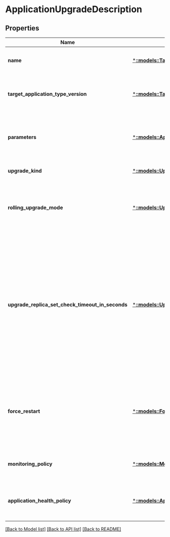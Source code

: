 # ApplicationUpgradeDescription

## Properties
Name | Type | Description | Notes
------------ | ------------- | ------------- | -------------
**name** | [***::models::TargetApplicationName**](TargetApplicationName.md) | The name of the target application, including the &#39;fabric:&#39; URI scheme. | [default to null]
**target_application_type_version** | [***::models::TargetApplicationTypeVersion**](TargetApplicationTypeVersion.md) | The target application type version (found in the application manifest) for the application upgrade. | [default to null]
**parameters** | [***::models::ApplicationParameterList**](ApplicationParameterList.md) | List of application parameters with overridden values from their default values specified in the application manifest. | [default to null]
**upgrade_kind** | [***::models::UpgradeKind**](UpgradeKind.md) | The kind of upgrade out of the following possible values. | [default to null]
**rolling_upgrade_mode** | [***::models::UpgradeMode**](UpgradeMode.md) | The mode used to monitor health during a rolling upgrade. The values are UnmonitoredAuto, UnmonitoredManual, and Monitored. | [optional] [default to null]
**upgrade_replica_set_check_timeout_in_seconds** | [***::models::UpgradeReplicaSetCheckTimeout**](UpgradeReplicaSetCheckTimeout.md) | The maximum amount of time to block processing of an upgrade domain and prevent loss of availability when there are unexpected issues. When this timeout expires, processing of the upgrade domain will proceed regardless of availability loss issues. The timeout is reset at the start of each upgrade domain. Valid values are between 0 and 42949672925 inclusive. (unsigned 32-bit integer). | [optional] [default to null]
**force_restart** | [***::models::ForceRestart**](ForceRestart.md) | If true, then processes are forcefully restarted during upgrade even when the code version has not changed (the upgrade only changes configuration or data). | [optional] [default to null]
**monitoring_policy** | [***::models::MonitoringPolicyDescription**](MonitoringPolicyDescription.md) | Describes the parameters for monitoring an upgrade in Monitored mode. | [optional] [default to null]
**application_health_policy** | [***::models::ApplicationHealthPolicy**](ApplicationHealthPolicy.md) | Defines a health policy used to evaluate the health of an application or one of its children entities. | [optional] [default to null]

[[Back to Model list]](../README.md#documentation-for-models) [[Back to API list]](../README.md#documentation-for-api-endpoints) [[Back to README]](../README.md)


